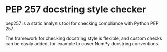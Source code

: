 # PEP 257 docstring style checker

pep257 is a static analysis tool for checking compliance with Python PEP 257.

The framework for checking docstring style is flexible, and custom checks can be easily added, for example to cover NumPy docstring conventions.
